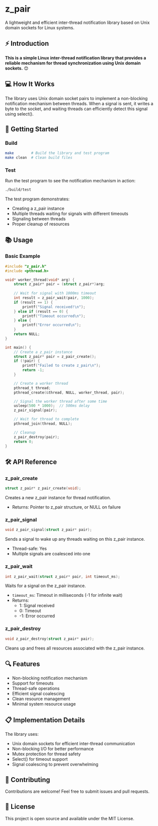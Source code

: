 # z_pair

A lightweight and efficient inter-thread notification library based on Unix domain sockets for Linux systems.

## ⚡ Introduction

**This is a simple Linux inter-thread notification library that provides a reliable mechanism for thread synchronization using Unix domain sockets.** 😊

## 💻 How It Works
The library uses Unix domain socket pairs to implement a non-blocking notification mechanism between threads. When a signal is sent, it writes a byte to the socket, and waiting threads can efficiently detect this signal using select().

## 🚀 Getting Started

### **Build**

```bash
make        # Build the library and test program
make clean  # Clean build files
```

### **Test**
Run the test program to see the notification mechanism in action:
```bash
./build/test
```

The test program demonstrates:
- Creating a z_pair instance
- Multiple threads waiting for signals with different timeouts
- Signaling between threads
- Proper cleanup of resources

## 📚 Usage

### **Basic Example**
```c
#include "z_pair.h"
#include <pthread.h>

void* worker_thread(void* arg) {
    struct z_pair* pair = (struct z_pair*)arg;
    
    // Wait for signal with 1000ms timeout
    int result = z_pair_wait(pair, 1000);
    if (result == 1) {
        printf("Signal received!\n");
    } else if (result == 0) {
        printf("Timeout occurred\n");
    } else {
        printf("Error occurred\n");
    }
    return NULL;
}

int main() {
    // Create a z_pair instance
    struct z_pair* pair = z_pair_create();
    if (!pair) {
        printf("Failed to create z_pair\n");
        return -1;
    }

    // Create a worker thread
    pthread_t thread;
    pthread_create(&thread, NULL, worker_thread, pair);

    // Signal the worker thread after some time
    usleep(500 * 1000);  // 500ms delay
    z_pair_signal(pair);

    // Wait for thread to complete
    pthread_join(thread, NULL);

    // Cleanup
    z_pair_destroy(pair);
    return 0;
}
```

## 🛠️ API Reference

### z_pair_create
```c
struct z_pair* z_pair_create(void);
```
Creates a new z_pair instance for thread notification.
- Returns: Pointer to z_pair structure, or NULL on failure

### z_pair_signal
```c
void z_pair_signal(struct z_pair* pair);
```
Sends a signal to wake up any threads waiting on this z_pair instance.
- Thread-safe: Yes
- Multiple signals are coalesced into one

### z_pair_wait
```c
int z_pair_wait(struct z_pair* pair, int timeout_ms);
```
Waits for a signal on the z_pair instance.
- `timeout_ms`: Timeout in milliseconds (-1 for infinite wait)
- Returns:
  - 1: Signal received
  - 0: Timeout
  - -1: Error occurred

### z_pair_destroy
```c
void z_pair_destroy(struct z_pair* pair);
```
Cleans up and frees all resources associated with the z_pair instance.

## 🔍 Features
- Non-blocking notification mechanism
- Support for timeouts
- Thread-safe operations
- Efficient signal coalescing
- Clean resource management
- Minimal system resource usage

## 📋 Implementation Details
The library uses:
- Unix domain sockets for efficient inter-thread communication
- Non-blocking I/O for better performance
- Mutex protection for thread safety
- Select() for timeout support
- Signal coalescing to prevent overwhelming

## 🤝 Contributing
Contributions are welcome! Feel free to submit issues and pull requests.

## 📄 License
This project is open source and available under the MIT License.